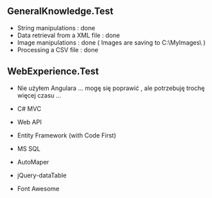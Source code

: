 ## GeneralKnowledge.Test

* String manipulations : done
* Data retrieval from a XML file : done
* Image manipulations : done  ( Images are saving to C:\MyImages\ )
* Processing a CSV file : done

## WebExperience.Test

* Nie użyłem Angulara ... mogę się poprawić , ale potrzebuję trochę więcej czasu ...

* C# MVC 
* Web API 
* Entity Framework (with Code First)
* MS SQL
* AutoMaper
* jQuery-dataTable
* Font Awesome

